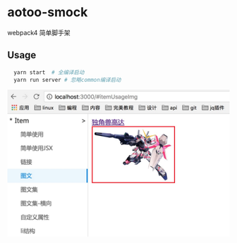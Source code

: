 # aotoo-smock
webpack4 简单脚手架

## Usage

```bash
  yarn start  # 全编译启动
  yarn run server # 忽略common编译启动
```

![首页效果](https://github.com/webkixi/aotoo-smock/blob/master/src/images/ttest.png?raw=true)